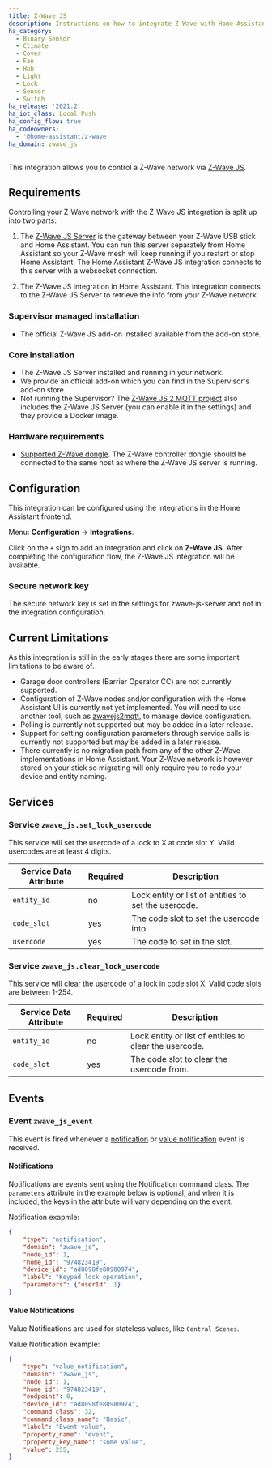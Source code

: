 ```yaml
---
title: Z-Wave JS
description: Instructions on how to integrate Z-Wave with Home Assistant via Z-Wave JS.
ha_category:
  - Binary Sensor
  - Climate
  - Cover
  - Fan
  - Hub
  - Light
  - Lock
  - Sensor
  - Switch
ha_release: '2021.2'
ha_iot_class: Local Push
ha_config_flow: true
ha_codeowners:
  - '@home-assistant/z-wave'
ha_domain: zwave_js
---
```


This integration allows you to control a Z-Wave network via [Z-Wave JS](https://zwave-js.github.io/node-zwave-js/#/).

## Requirements

Controlling your Z-Wave network with the Z-Wave JS integration is split up into two parts:

1. The [Z-Wave JS Server](https://github.com/zwave-js/zwave-js-server) is the gateway between your Z-Wave USB stick and Home Assistant. You can run this server separately from Home Assistant so your Z-Wave mesh will keep running if you restart or stop Home Assistant. The Home Assistant Z-Wave JS integration connects to this server with a websocket connection.

2. The Z-Wave JS integration in Home Assistant. This integration connects to the Z-Wave JS Server to retrieve the info from your Z-Wave network.

### Supervisor managed installation

- The official Z-Wave JS add-on installed available from the add-on store.

### Core installation

- The Z-Wave JS Server installed and running in your network.
- We provide an official add-on which you can find in the Supervisor's add-on store.
- Not running the Supervisor? The [Z-Wave JS 2 MQTT project](https://zwave-js.github.io/zwavejs2mqtt/#/getting-started/quick-start) also includes the Z-Wave JS Server (you can enable it in the settings) and they provide a Docker image.

### Hardware requirements

- [Supported Z-Wave dongle](/docs/z-wave/controllers/#supported-z-wave-usb-sticks--hardware-modules). The Z-Wave controller dongle should be connected to the same host as where the Z-Wave JS server is running.

## Configuration

This integration can be configured using the integrations in the
Home Assistant frontend.

Menu: **Configuration** -> **Integrations**.

Click on the `+` sign to add an integration and click on **Z-Wave JS**.
After completing the configuration flow, the Z-Wave JS integration will be
available.

### Secure network key

The secure network key is set in the settings for zwave-js-server and
not in the integration configuration.

## Current Limitations

As this integration is still in the early stages there are some important limitations to be aware of.

- Garage door controllers (Barrier Operator CC) are not currently supported.
- Configuration of Z-Wave nodes and/or configuration with the Home Assistant UI is currently not yet implemented. You will need to use another tool, such as [zwavejs2mqtt](https://github.com/zwave-js/zwavejs2mqtt), to manage device configuration.
- Polling is currently not supported but may be added in a later release.
- Support for setting configuration parameters through service calls is currently not supported but may be added in a later release.
- There currently is no migration path from any of the other Z-Wave implementations in Home Assistant. Your Z-Wave network is however stored on your stick so migrating will only require you to redo your device and entity naming.


## Services

### Service `zwave_js.set_lock_usercode`

This service will set the usercode of a lock to X at code slot Y.
Valid usercodes are at least 4 digits.

| Service Data Attribute | Required | Description                                          |
| ---------------------- | -------- | ---------------------------------------------------- |
| `entity_id`            | no       | Lock entity or list of entities to set the usercode. |
| `code_slot`            | yes      | The code slot to set the usercode into.              |
| `usercode`             | yes      | The code to set in the slot.                         |

### Service `zwave_js.clear_lock_usercode`

This service will clear the usercode of a lock in code slot X.
Valid code slots are between 1-254.

| Service Data Attribute | Required | Description                                            |
| ---------------------- | -------- | ------------------------------------------------------ |
| `entity_id`            | no       | Lock entity or list of entities to clear the usercode. |
| `code_slot`            | yes      | The code slot to clear the usercode from.              |

## Events

### Event `zwave_js_event`

This event is fired whenever a [notification](https://zwave-js.github.io/node-zwave-js/#/api/node?id=quotnotificationquot) or [value notification](https://zwave-js.github.io/node-zwave-js/#/api/node?id=quotvalue-notificationquot) event is received.

#### Notifications

Notifications are events sent using the Notification command class. The `parameters` attribute in the example below is optional, and when it is included, the keys in the attribute will vary depending on the event.

Notification exapmle:
```json
{
    "type": "notification",
    "domain": "zwave_js",
    "node_id": 1,
    "home_id": "974823419",
    "device_id": "ad8098fe80980974",
    "label": "Keypad lock operation",
    "parameters": {"userId": 1}
}
```

#### Value Notifications

Value Notifications are used for stateless values, like `Central Scenes`.

Value Notification example:
```json
{
    "type": "value_notification",
    "domain": "zwave_js",
    "node_id": 1,
    "home_id": "974823419",
    "endpoint": 0,
    "device_id": "ad8098fe80980974",
    "command_class": 32,
    "command_class_name": "Basic",
    "label": "Event value",
    "property_name": "event",
    "property_key_name": "some value",
    "value": 255,
}
```
